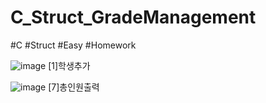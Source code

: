# C_Struct_GradeManagement
#C #Struct #Easy #Homework

![image](https://github.com/mixgolem/C_Struct_GradeManagement/assets/130221911/e8b203f1-9411-4d7a-81ec-bd48264532e4)
[1]학생추가


![image](https://github.com/mixgolem/C_Struct_GradeManagement/assets/130221911/e126011e-9a9b-476b-88d5-1a67dec598e3)
[7]총인원출력
